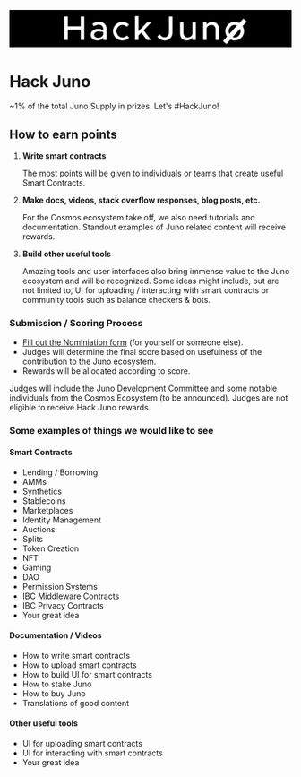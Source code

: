 ![banner](https://raw.githubusercontent.com/CosmosContracts/resources/master/images/hack-juno-banner.png)

# Hack Juno

~1% of the total Juno Supply in prizes. Let's #HackJuno!

## How to earn points

1. **Write smart contracts**

   The most points will be given to individuals or teams that create useful Smart Contracts.

2. **Make docs, videos, stack overflow responses, blog posts, etc.**

   For the Cosmos ecosystem take off, we also need tutorials and documentation. Standout examples of Juno related content will receive rewards.

3. **Build other useful tools**

   Amazing tools and user interfaces also bring immense value to the Juno ecosystem and will be recognized. Some ideas might include, but are not limited to, UI for uploading / interacting with smart contracts or community tools such as balance checkers & bots.

### Submission / Scoring Process

- [Fill out the Nominiation form](https://docs.google.com/forms/d/1doYtar6ldlnFKedbeZtRka4g9j3aO1Gb_MaWxllHw7E/edit) (for yourself or someone else).
- Judges will determine the final score based on usefulness of the contribution to the Juno ecosystem.
- Rewards will be allocated according to score.

Judges will include the Juno Development Committee and some notable individuals from the Cosmos Ecosystem (to be announced). Judges are not eligible to receive Hack Juno rewards.

### Some examples of things we would like to see

#### Smart Contracts

- Lending / Borrowing
- AMMs
- Synthetics
- Stablecoins
- Marketplaces
- Identity Management
- Auctions
- Splits
- Token Creation
- NFT
- Gaming
- DAO
- Permission Systems
- IBC Middleware Contracts
- IBC Privacy Contracts
- Your great idea

#### Documentation / Videos

- How to write smart contracts
- How to upload smart contracts
- How to build UI for smart contracts
- How to stake Juno
- How to buy Juno
- Translations of good content

#### Other useful tools

- UI for uploading smart contracts
- UI for interacting with smart contracts
- Your great idea
